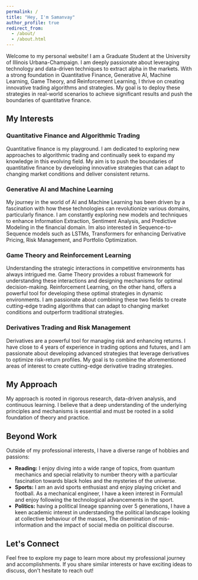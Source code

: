 ```yaml
---
permalink: /
title: "Hey, I'm Samanvay"
author_profile: true
redirect_from: 
  - /about/
  - /about.html
---
```


Welcome to my personal website! I am a Graduate Student at the University of Illinois Urbana-Champaign. I am deeply passionate about leveraging technology and data-driven techniques to extract alpha in the markets. With a strong foundation in Quantitative Finance, Generative AI, Machine Learning, Game Theory, and Reinforcement Learning, I thrive on creating innovative trading algorithms and strategies. My goal is to deploy these strategies in real-world scenarios to achieve significant results and push the boundaries of quantitative finance.

## My Interests

### Quantitative Finance and Algorithmic Trading

Quantitative finance is my playground. I am dedicated to exploring new approaches to algorithmic trading and continually seek to expand my knowledge in this evolving field. My aim is to push the boundaries of quantitative finance by developing innovative strategies that can adapt to changing market conditions and deliver consistent returns.

### Generative AI and Machine Learning

My journey in the world of AI and Machine Learning has been driven by a fascination with how these technologies can revolutionize various domains, particularly finance. I am constantly exploring new models and techniques to enhance Information Extraction, Sentiment Analysis, and Predictive Modeling in the financial domain.
Im also interested in Sequence-to-Sequence models such as LSTMs, Transformers for enhancing Derivative Pricing, Risk Management, and Portfolio Optimization.

### Game Theory and Reinforcement Learning

Understanding the strategic interactions in competitive environments has always intrigued me. Game Theory provides a robust framework for understanding these interactions and designing mechanisms for optimal decision-making. Reinforcement Learning, on the other hand, offers a powerful tool for developing these optimal strategies in dynamic environments. I am passionate about combining these two fields to create cutting-edge trading algorithms that can adapt to changing market conditions and outperform traditional strategies.

### Derivatives Trading and Risk Management

Derivatives are a powerful tool for managing risk and enhancing returns. I have close to 4 years of experience in trading options and futures, and I am passionate about developing advanced strategies that leverage derivatives to optimize risk-return profiles. My goal is to combine the aforementioned areas of interest to create cutting-edge derivative trading strategies.

## My Approach

My approach is rooted in rigorous research, data-driven analysis, and continuous learning. I believe that a deep understanding of the underlying principles and mechanisms is essential and must be rooted in a solid foundation of theory and practice.

## Beyond Work

Outside of my professional interests, I have a diverse range of hobbies and passions:

- **Reading:** I enjoy diving into a wide range of topics, from quantum mechanics and special relativity to number theory with a particular fascination towards black holes and the mysteries of the universe.
- **Sports:** I am an avid sports enthusiast and enjoy playing cricket and football.
As a mechanical engineer, I have a keen interest in Formula1 and enjoy following the technological advancements in the sport.
- **Politics:** having a political lineage spanning over 5 generations, I have a keen academic interest in understanding the political landscape looking at collective behaviour of the masses, The disemination of mis-information and the impact of social media on political discourse.

## Let's Connect

Feel free to explore my page to learn more about my professional journey and accomplishments. If you share similar interests or have exciting ideas to discuss, don't hesitate to reach out!

